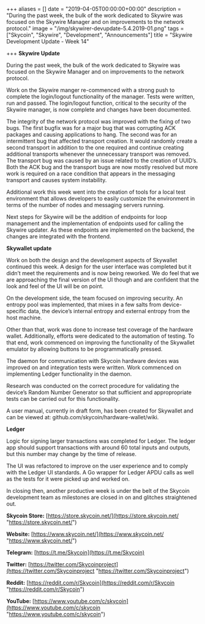 +++
aliases = []
date = "2019-04-05T00:00:00+00:00"
description = "During the past week, the bulk of the work dedicated to Skywire was focused on the Skywire Manager and on improvements to the network protocol."
image = "/img/skywirer-devupdate-5.4.2019-01.png"
tags = ["Skycoin", "Skywire", "Development", "Announcements"]
title = "Skywire Development Update - Week 14"

+++
**Skywire Update**

During the past week, the bulk of the work dedicated to Skywire was focused on the Skywire Manager and on improvements to the network protocol.

Work on the Skywire manger re-commenced with a strong push to complete the login/logout functionality of the manager. Tests were written, run and passed. The login/logout function, critical to the security of the Skywire manager, is now complete and changes have been documented.

The integrity of the network protocol was improved with the fixing of two bugs. The first bugfix was for a major bug that was corrupting ACK packages and causing applications to hang. The second was for an intermittent bug that affected transport creation. It would randomly create a second transport in addition to the one required and continue creating additional transports whenever the unnecessary transport was removed. The transport bug was caused by an issue related to the creation of UUID’s. Both the ACK bug and the transport bugs are now mostly resolved but more work is required on a race condition that appears in the messaging transport and causes system instability.

Additional work this week went into the creation of tools for a local test environment that allows developers to easily customize the environment in terms of the number of nodes and messaging servers running.

Next steps for Skywire will be the addition of endpoints for loop management and the implementation of endpoints used for calling the Skywire updater. As these endpoints are implemented on the backend, the changes are integrated with the frontend.

**Skywallet update**

Work on both the design and the development aspects of Skywallet continued this week. A design for the user interface was completed but it didn’t meet the requirements and is now being reworked. We do feel that we are approaching the final version of the UI though and are confident that the look and feel of the UI will be on point.

On the development side, the team focused on improving security. An entropy pool was implemented, that mixes in a few salts from device-specific data, the device’s internal entropy and external entropy from the host machine.

Other than that, work was done to increase test coverage of the hardware wallet. Additionally, efforts were dedicated to the automation of testing. To that end, work commenced on improving the functionality of the Skywallet emulator by allowing buttons to be programmatically pressed.

The daemon for communication with Skycoin hardware devices was improved on and integration tests were written. Work commenced on implementing Ledger functionality in the daemon.

Research was conducted on the correct procedure for validating the device’s Random Number Generator so that sufficient and appropropriate tests can be carried out for this functionality.

A user manual, currently in draft form, has been created for Skywallet and can be viewed at: github.com/skycoin/hardware-wallet/wiki.

**Ledger**

Logic for signing larger transactions was completed for Ledger. The ledger app should support transactions with around 60 total inputs and outputs, but this number may change by the time of release.

The UI was refactored to improve on the user experience and to comply with the Ledger UI standards. A Go wrapper for Ledger APDU calls as well as the tests for it were picked up and worked on.

In closing then, another productive week is under the belt of the Skycoin development team as milestones are closed in on and glitches straightened out.

**Skycoin Store:** [https://store.skycoin.net/](https://store.skycoin.net/ "https://store.skycoin.net/")

**Website:** [https://www.skycoin.net/](https://www.skycoin.net/ "https://www.skycoin.net/")

**Telegram:** [https://t.me/Skycoin](https://t.me/Skycoin)

**Twitter:** [https://twitter.com/Skycoinproject](https://twitter.com/Skycoinproject "https://twitter.com/Skycoinproject")

**Reddit:** [https://reddit.com/r/Skycoin](https://reddit.com/r/Skycoin "https://reddit.com/r/Skycoin")

**YouTube:** [https://www.youtube.com/c/skycoin](https://www.youtube.com/c/skycoin "https://www.youtube.com/c/skycoin")